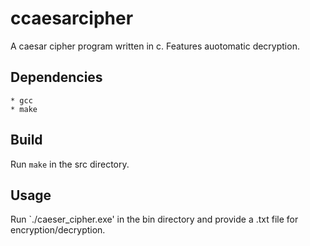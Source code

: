 # ccaesarcipher

A caesar cipher program written in c. Features auotomatic decryption.

## Dependencies

	* gcc 
	* make

## Build

Run `make` in the src directory.

## Usage

Run `./caeser_cipher.exe' in the bin directory and provide a .txt 
file for encryption/decryption.
